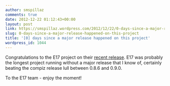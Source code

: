 ```yaml
---
author: smspillaz
comments: true
date: 2012-12-22 01:12:43+00:00
layout: post
link: https://smspillaz.wordpress.com/2012/12/22/0-days-since-a-major-release-happened-on-this-project/
slug: 0-days-since-a-major-release-happened-on-this-project
title: '[0] days since a major release happened on this project'
wordpress_id: 1044
---
```


Congratulations to the E17 project on their [recent release](http://enlightenment.org/p.php?p=news/show&l=en&news_id=77). E17 was probably the longest project running without a major release that I know of, certainly beating the compiz release lull between 0.8.6 and 0.9.0.

To the E17 team - enjoy the moment!
